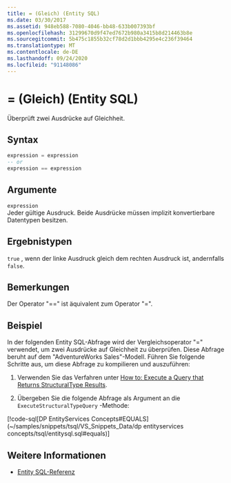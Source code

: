 ```yaml
---
title: = (Gleich) (Entity SQL)
ms.date: 03/30/2017
ms.assetid: 948eb588-7080-4046-bb48-633b007393bf
ms.openlocfilehash: 31299670d9f47ed7672b980a3415b8d214463b8e
ms.sourcegitcommit: 5b475c1855b32cf78d2d1bbb4295e4c236f39464
ms.translationtype: MT
ms.contentlocale: de-DE
ms.lasthandoff: 09/24/2020
ms.locfileid: "91148086"
---
```

# <a name="-equals-entity-sql"></a>= (Gleich) (Entity SQL)

Überprüft zwei Ausdrücke auf Gleichheit.  
  
## <a name="syntax"></a>Syntax  
  
```sql  
expression = expression  
-- or
expression == expression  
```  
  
## <a name="arguments"></a>Argumente  

 `expression`  
 Jeder gültige Ausdruck. Beide Ausdrücke müssen implizit konvertierbare Datentypen besitzen.  
  
## <a name="result-types"></a>Ergebnistypen  

 `true` , wenn der linke Ausdruck gleich dem rechten Ausdruck ist, andernfalls `false`.  
  
## <a name="remarks"></a>Bemerkungen  

 Der Operator "==" ist äquivalent zum Operator "=".  
  
## <a name="example"></a>Beispiel  

 In der folgenden Entity SQL-Abfrage wird der Vergleichsoperator "=" verwendet, um zwei Ausdrücke auf Gleichheit zu überprüfen. Diese Abfrage beruht auf dem "AdventureWorks Sales"-Modell. Führen Sie folgende Schritte aus, um diese Abfrage zu kompilieren und auszuführen:  
  
1. Verwenden Sie das Verfahren unter [How to: Execute a Query that Returns StructuralType Results](../how-to-execute-a-query-that-returns-structuraltype-results.md).  
  
2. Übergeben Sie die folgende Abfrage als Argument an die `ExecuteStructuralTypeQuery` -Methode:  
  
 [!code-sql[DP EntityServices Concepts#EQUALS](~/samples/snippets/tsql/VS_Snippets_Data/dp entityservices concepts/tsql/entitysql.sql#equals)]  
  
## <a name="see-also"></a>Weitere Informationen

- [Entity SQL-Referenz](entity-sql-reference.md)

